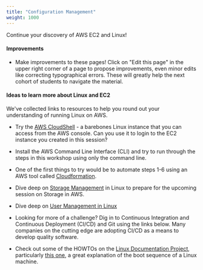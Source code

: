 ```yaml
---
title: "Configuration Management"
weight: 1000
---
```


Continue your discovery of AWS EC2 and Linux!
<br>

#### Improvements
  - Make improvements to these pages! Click on "Edit this page" in the upper right corner of a page to 
    propose improvements, even minor edits like correcting typographical errors. These will 
    greatly help the next cohort of students to navigate the material.

#### Ideas to learn more about Linux and EC2
We've collected links to resources to help you round out your understanding of running Linux on AWS. 
- Try the [AWS CloudShell](https://aws.amazon.com/cloudshell/) - a barebones Linux instance that you can access 
  from the AWS console. Can you use it to login to the EC2 instance you created in this session?
  
- Install the AWS Command Line Interface (CLI) and try to run through the steps in this workshop using only
  the command line.
    
- One of the first things to try would be to automate steps 1-6 using 
an AWS tool called [Cloudformation](https://aws.amazon.com/cloudformation/).
  
- Dive deep on [Storage Management](/further_reading/storage_management.html) in Linux to prepare for the
upcoming session on Storage in AWS.

- Dive deep on [User Management in Linux](/further_reading/user_management.html)
- Looking for more of a challenge? Dig in to Continuous Integration and Continuous Deployment (CI/CD) and Git
using the links below. Many companies on the cutting edge are adopting CI/CD as a means to develop
  quality software.
  
- Check out some of the HOWTOs on the 
  [Linux Documentation Project](https://tldp.org/HOWTO/HOWTO-INDEX/howtos.html), particularly [this one](https://tldp.org/HOWTO/From-PowerUp-To-Bash-Prompt-HOWTO.html), a great explanation of the boot sequence of a Linux machine.